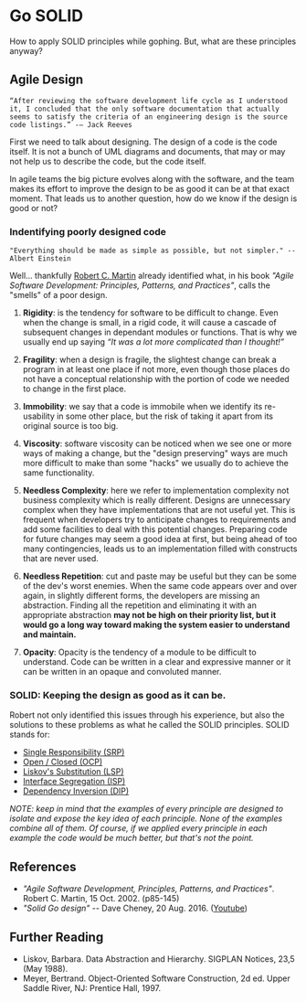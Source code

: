
# Go SOLID
How to apply SOLID principles while gophing. But, what are these principles anyway?

## Agile Design

```text
“After reviewing the software development life cycle as I understood it, I concluded that the only software documentation that actually 
seems to satisfy the criteria of an engineering design is the source code listings.” -— Jack Reeves
```

First we need to talk about designing. The design of a code is the code itself. It is not a bunch of UML diagrams and documents, that 
may or may not help us to describe the code, but the code itself.

In agile teams the big picture evolves along with the software, and the team makes its effort to improve the design to be as good it can 
be at that exact moment. That leads us to another question, how do we know if the design is good or not?

### Indentifying poorly designed code

```text
"Everything should be made as simple as possible, but not simpler." -- Albert Einstein
```

Well... thankfully [Robert C. Martin](https://en.wikipedia.org/wiki/Robert_C._Martin) already identified what, in his book _"Agile Software 
Development: Principles, Patterns, and Practices"_, calls the "smells" of a poor design. 

1. **Rigidity**: is the tendency for software to be difficult to change. Even when the change is small, in a rigid code, it will cause a 
cascade of subsequent changes in dependant modules or functions. That is why we usually end up saying _“It was a lot more complicated than 
I thought!”_

2.  **Fragility**: when a design is fragile, the slightest change can break a program in at least one place if not more, even though those 
places do not have a conceptual relationship with the portion of code we needed to change in the first place.

3. **Immobility**: we say that a code is immobile when we identify its re-usability in some other place, but the risk of taking it apart
from its original source is too big.

4. **Viscosity**: software viscosity can be noticed when we see one or more ways of making a change, but the "design preserving" ways are 
much more difficult to make than some "hacks" we usually do to achieve the same functionality.

5. **Needless Complexity**: here we refer to implementation complexity not business complexity which is really different.  Designs are 
unnecessary complex when they have implementations that are not useful yet. This is frequent when developers try to anticipate changes 
to requirements and add some facilities to deal with this potential changes. Preparing code for future changes may seem a good idea at 
first, but being ahead of too many contingencies, leads us to an implementation filled with constructs that are never used. 

6. **Needless Repetition**: cut and paste may be useful but they can be some of the dev's worst enemies. When the same code appears over 
and over again, in slightly different forms, the developers are missing an abstraction. Finding all the repetition and eliminating it 
with an appropriate abstraction **may not be high on their priority list, but it would go a long way toward making the system easier to 
understand and maintain.**

7. **Opacity**: Opacity is the tendency of a module to be difficult to understand. Code can be written in a clear and expressive manner 
or it can be written in an opaque and convoluted manner.

### SOLID: Keeping the design as good as it can be.

Robert not only identified this issues through his experience, but also the solutions to these problems as what he called the SOLID 
principles. SOLID stands for:
 - [Single Responsibility (SRP)](https://github.com/gonzispina/go-solid/tree/master/S)
 - [Open / Closed (OCP)](https://github.com/gonzispina/go-solid/tree/master/O)
 - [Liskov's Substitution (LSP)](https://github.com/gonzispina/go-solid/tree/master/L)
 - [Interface Segregation (ISP)](https://github.com/gonzispina/go-solid/tree/master/I)
 - [Dependency Inversion (DIP)](https://github.com/gonzispina/go-solid/tree/master/D)
 
 _NOTE: keep in mind that the examples of every principle are designed to isolate and expose the key idea of each principle. None of 
the examples combine all of them. Of course, if we applied every principle in each example the code would be much better, but that's not
 the point._

## References

- _"Agile Software Development, Principles, Patterns, and Practices"_. Robert C. Martin, 15 Oct. 2002. (p85-145) 
- _"Solid Go design"_ -- Dave Cheney, 20 Aug. 2016. ([Youtube](https://www.youtube.com/watch?v=zzAdEt3xZ1M)) 

## Further Reading

- Liskov, Barbara. Data Abstraction and Hierarchy. SIGPLAN Notices, 23,5 (May 1988).
- Meyer, Bertrand. Object-Oriented Software Construction, 2d ed. Upper Saddle River, NJ: Prentice Hall, 1997.



